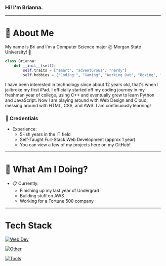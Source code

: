 ### Hi! I'm Brianna.
-----
# :postbox: About Me
My name is Bri and I'm a Computer Science major @ Morgan State University! 🐻

```python
class Brianna:
    def __init__(self):
        self.traits = ["smart", "adventurous", "nerdy"]
        self.hobbies = ["Coding!", "Gaming", "Working Out", "Boxing", "Sleeping"]
```

I have been interested in technology since about 12 years old, that's when I jailbroke my first iPad. I officially started off my coding journey in my freshman year of college, using C++ and eventually grew to learn Python and JavaScript. Now I am playing around with Web Design and Cloud, messing around with HTML, CSS, and AWS. I am continuously learning!

### :briefcase: Credentials
- Experience:
  - 5-ish years in the IT field
  - Self-Taught Full-Stack Web Development (approx 1 year)
  - You can view a few of my projects here on my GitHub!
-----

# :round_pushpin: What Am I Doing?
- :clipboard: Currently:
  - Finishing up my last year of Undergrad
  - Building stuff on AWS
  - Working for a Fortune 500 company
-----

# Tech Stack
[![Web Dev](https://skillicons.dev/icons?i=html,css,js&theme=dark)](https://skillicons.dev)

[![Other](https://skillicons.dev/icons?i=python&theme=dark)](https://skillicons.dev)

[![Tools](https://skillicons.dev/icons?i=vscode,postman,docker,github,aws&theme=dark)](https://skillicons.dev)
